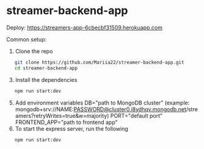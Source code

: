 # streamer-backend-app

Deploy: https://streamers-app-6cbecbf31509.herokuapp.com

Common setup:
1. Clone the repo
```bash
   git clone https://github.com/Mariia22/streamer-backend-app.git
   cd streamer-backend-app
```
3. Install the dependencies
```bash
   npm run start:dev
```
5. Add environment variables
  DB="path to MongoDB cluster" (example: mongodb+srv://NAME:PASSWORD@cluster0.i8ydhqv.mongodb.net/streamers?retryWrites=true&w=majority)
  PORT="default port"
  FRONTEND_APP="path to frontend app"
6. To start the express server, run the following
```bash
   npm run start:dev
```
